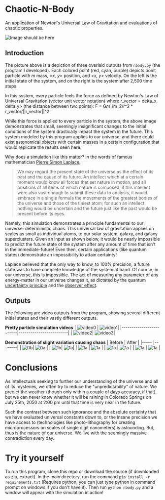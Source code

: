# Chaotic-N-Body

An application of Newton's Universal Law of Gravitation and evaluations of chaotic properties.

![Image should be here](https://raw.githubusercontent.com/51037/chaotic-n-body/main/graphics/overlayed%20data.png)



## Introduction

The picture above is a depiction of three overlaid outputs from `nbody.py` (the program I developed). Each colored point (red, cyan, purple) depicts point particle with *m* mass, *<x, y>* position, and *<x, y>* velocity.
On the left is the initial state of the system, and on the right is the system after 2,500 time steps.

In this system, every particle feels the force as defined by Newton's Law of Universal Gravitation (vector unit vector notation) where r_vector = delta_x, delta_y> (the distance between two points): F = G*m_1*m_2/r^2 * r_vector/||r_vector||^2

While this force is applied to every particle in the system, the above image demonstrates that small, seemingly insignificant changes to the initial conditions of the system drastically impact the system in the future. This system modeled by this program applies to our universe, and there could exist astonomical objects with certain masses in a certain configuration that would replicate the results seen here.

Why does a simulation like this matter? In the words of famous mathematician [Pierre Simon Laplace](https://en.wikipedia.org/wiki/Laplace%27s_demon),
> We may regard the present state of the universe as the effect of its past and the cause of its future. An intellect which at a certain moment would know all forces that set nature in motion, and all positions of all items of which nature is composed, if this intellect were also vast enough to submit these data to analysis, it would embrace in a single formula the movements of the greatest bodies of the universe and those of the tiniest atom; for such an intellect nothing would be uncertain and the future just like the past would be present before its eyes.

Namely, this simulation demonstrates a principle fundamental to our universe: deterministic chaos. This universal law of gravitation applies on scales as small as individual atoms, to our solar system, galaxy, and galaxy superclusters. Given an input as shown below, it would be nearly impossible to predict the future state of the system after any amount of time that isn't in the immediate-future! Even then, certain applications (like quantum states) demonstrate an impossibility to attain certainty!

Laplace believed that the only way to know, to 100% precision, a future state was to have complete knowledge of the system at hand. Of course, in our universe, this is impossible. The act of measuring any parameter of any energy-matter in our universe changes it, as dictated by the quantum [uncertainty principle](https://en.wikipedia.org/wiki/Uncertainty_principle) and the [observer effect](https://en.wikipedia.org/wiki/Observer_effect_%28physics%29).

## Outputs
The following are video outputs from the program, showing several different initial states and their vastly different outputs.

**Pretty particle simulation videos**
| ![video0](https://raw.githubusercontent.com/51037/chaotic-n-body/main/plots/plot-animation-0.webp ) | ![video1](https://raw.githubusercontent.com/51037/chaotic-n-body/main/plots/plot-animation-1.webp )|
|-------------------------|-------------------------|
| ![video2](https://raw.githubusercontent.com/51037/chaotic-n-body/main/plots/plot-animation-2.webp )| ![video3](https://raw.githubusercontent.com/51037/chaotic-n-body/main/plots/plot-animation-3.webp )|

**Demonstration of slight variation causing chaos**
 | Before | After |
|----- |--------|
| ![0b](https://raw.githubusercontent.com/51037/chaotic-n-body/main/plots/plot-0-time-0.png )| ![0a](https://raw.githubusercontent.com/51037/chaotic-n-body/main/plots/plot-0-time-2500.png ) |
| ![1b](https://raw.githubusercontent.com/51037/chaotic-n-body/main/plots/plot-1-time-0.png )| ![1a](https://raw.githubusercontent.com/51037/chaotic-n-body/main/plots/plot-1-time-2500.png )|
| ![1a](https://raw.githubusercontent.com/51037/chaotic-n-body/main/plots/plot-2-time-0.png ) | ![1a](https://raw.githubusercontent.com/51037/chaotic-n-body/main/plots/plot-2-time-2500.png ) |
| ![1a](https://raw.githubusercontent.com/51037/chaotic-n-body/main/plots/plot-3-time-0.png ) | ![1a](https://raw.githubusercontent.com/51037/chaotic-n-body/main/plots/plot-3-time-2500.png ) |
| ![1a](https://raw.githubusercontent.com/51037/chaotic-n-body/main/plots/plot-4-time-0.png ) | ![1a](https://raw.githubusercontent.com/51037/chaotic-n-body/main/plots/plot-4-time-2500.png ) |

# Conclusions
As intellectuals seeking to further our understanding of the universe and all of its mysteries, we often try to reduce the "unpredictability" of nature. We predict the weather (though only within a couple of days accuracy, if that), but we can never know whether it will be raining in Colorado Springs on July 25th, 2050 at 2:00 pm until that time is very near in the future.

Such the contrast between such ignorance and the absolute certainty that we have evaluated universal constants down to, or the insane precision we have access to (technologies like photo-lithography for creating microprocessors on scales of single digit nanometers) is astounding. But, thus is the nature of our universe. We live with the seemingly massive contradiction every day.

# Try it yourself
To run this program, clone this repo or download the source (if downloaded as zip, extract).
In the main directory, run the command `pip install -r requirements.txt` (Requires python, you can just type python in command prompt on windows if you don't have it).
Then run `python nbody.py` and a window will appear with the simulation in action!
